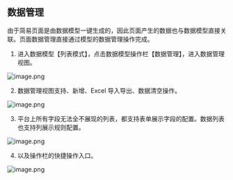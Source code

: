 ## 数据管理

由于简易页面是由数据模型一键生成的，因此页面产生的数据也与数据模型直接关联。页面数据管理直接通过模型的数据管理操作完成。

1. 进入数据模型【列表模式】，点击数据模型操作栏【数据管理】，进入数据管理视图。

![image.png](../../../../staic/img/操作指南/页面设计/简易页面设计/模型数据管理/image_0878072.png)

2.  数据管理视图支持、新增、Excel 导入导出、数据清空操作。

![image.png](../../../../staic/img/操作指南/页面设计/简易页面设计/模型数据管理/image_5c2e8a0.png)

3. 平台上所有字段无法全不展现的列表，都支持表单展示字段的配置。数据列表也支持列展示规则配置。

![image.png](../../../../staic/img/操作指南/页面设计/简易页面设计/模型数据管理/image_f8c5a0d.png)

4. 以及操作栏的快捷操作入口。

![image.png](../../../../staic/img/操作指南/页面设计/简易页面设计/模型数据管理/image_577d599.png)
